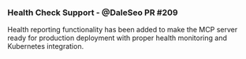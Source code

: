 ### Health Check Support - @DaleSeo PR #209

Health reporting functionality has been added to make the MCP server ready for production deployment with proper health monitoring and Kubernetes integration.
